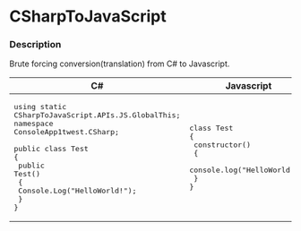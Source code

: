 # CSharpToJavaScript
### Description
Brute forcing conversion(translation) from C# to Javascript.

| C#     | Javascript |
| ---      | ---       |
| <pre>using static CSharpToJavaScript.APIs.JS.GlobalThis;<br>namespace ConsoleApp1twest.CSharp;<br><br>public class Test<br>{<br> public Test()<br> {<br>   Console.Log("HelloWorld!");<br> }<br>}</pre> | <pre>class Test<br>{<br> constructor()<br> {<br>   console.log("HelloWorld!");<br> }<br>}</pre>|


